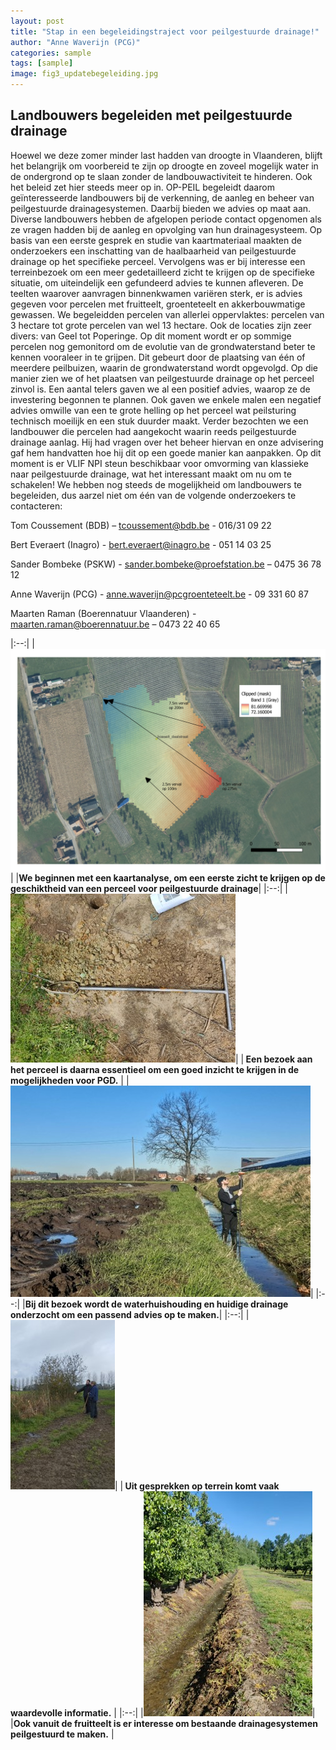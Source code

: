 ```yaml
---
layout: post
title: "Stap in een begeleidingstraject voor peilgestuurde drainage!"
author: "Anne Waverijn (PCG)"
categories: sample
tags: [sample]
image: fig3_updatebegeleiding.jpg
---
```


## Landbouwers begeleiden met peilgestuurde drainage

Hoewel we deze zomer minder last hadden van droogte in Vlaanderen, blijft het belangrijk om voorbereid te zijn op droogte en zoveel mogelijk water in de ondergrond op te slaan zonder de landbouwactiviteit te hinderen. Ook het beleid zet hier steeds meer op in. 
OP-PEIL begeleidt daarom geïnteresseerde landbouwers bij de verkenning, de aanleg en beheer van peilgestuurde drainagesystemen. Daarbij bieden we advies op maat aan. Diverse landbouwers hebben de afgelopen periode contact opgenomen als ze vragen hadden bij de aanleg en opvolging van hun drainagesysteem. Op basis van een eerste gesprek en studie van kaartmateriaal maakten de onderzoekers een inschatting van de haalbaarheid van peilgestuurde drainage op het specifieke perceel. Vervolgens was er bij interesse een terreinbezoek om een meer gedetailleerd zicht te krijgen op de specifieke situatie, om uiteindelijk een gefundeerd advies te kunnen afleveren.
De teelten waarover aanvragen binnenkwamen variëren sterk, er is advies gegeven voor percelen met fruitteelt, groenteteelt en akkerbouwmatige gewassen. We begeleidden percelen van allerlei oppervlaktes: percelen van 3 hectare tot grote percelen van wel 13 hectare. Ook de locaties zijn zeer divers: van Geel tot Poperinge.
Op dit moment wordt er op sommige percelen nog gemonitord om de evolutie van de grondwaterstand beter te kennen vooraleer in te grijpen. Dit gebeurt door de plaatsing van één of meerdere peilbuizen, waarin de grondwaterstand wordt opgevolgd. Op die manier zien we of het plaatsen van peilgestuurde drainage op het perceel zinvol is. 
Een aantal telers gaven we al een positief advies, waarop ze de investering begonnen te plannen. Ook gaven we enkele malen een negatief advies omwille van een te grote helling op het perceel wat peilsturing technisch moeilijk en een stuk duurder maakt. Verder bezochten we een landbouwer die percelen had aangekocht waarin reeds peilgestuurde drainage aanlag. Hij had vragen over het beheer hiervan en onze advisering gaf hem handvatten hoe hij dit op een goede manier kan aanpakken.
Op dit moment is er VLIF NPI steun beschikbaar voor omvorming van klassieke naar peilgestuurde drainage, wat het interessant maakt om nu om te schakelen! We hebben nog steeds de mogelijkheid om landbouwers te begeleiden, dus aarzel niet om één van de volgende onderzoekers te contacteren:

Tom Coussement (BDB) – tcoussement@bdb.be - 016/31 09 22

Bert Everaert (Inagro) - bert.everaert@inagro.be - 051 14 03 25

Sander Bombeke (PSKW) - sander.bombeke@proefstation.be – 0475 36 78 12

Anne Waverijn (PCG) - anne.waverijn@pcgroenteteelt.be - 09 331 60 87

Maarten Raman (Boerennatuur Vlaanderen) - maarten.raman@boerennatuur.be – 0473 22 40 65

|:--:|
|![kaart](./assets/img/fig1_updatebegeleiding.png)|
|<b>We beginnen met een kaartanalyse, om een eerste zicht te krijgen op de geschiktheid van een perceel voor peilgestuurde drainage</b>|
|:--:|
|![bodemonderzoek](./assets/img/fig2_updatebegeleiding.jpg)|
|<b> Een bezoek aan het perceel is daarna essentieel om een goed inzicht te krijgen in de mogelijkheden voor PGD.</b> |
|![terreinbezoek1](./assets/img/fig3_updatebegeleiding.jpg)|
|:--:|
|<b>Bij dit bezoek wordt de waterhuishouding en huidige drainage onderzocht om een passend advies op te maken.</b>|
|:--:|
|![terreinbezoek2](./assets/img/fig4_updatebegeleiding.jpg)|
|<b> Uit gesprekken op terrein komt vaak waardevolle informatie.</b> |
|:--:|
|![fruitteelt](./assets/img/fig5_updatebegeleiding.jpg)|
|<b>Ook vanuit de fruitteelt is er interesse om bestaande drainagesystemen peilgestuurd te maken.</b> |
